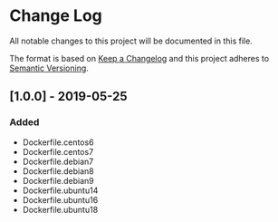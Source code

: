 # Change Log
All notable changes to this project will be documented in this file.

The format is based on [Keep a Changelog](http://keepachangelog.com/)
and this project adheres to [Semantic Versioning](http://semver.org/).


## [1.0.0] - 2019-05-25
### Added
- Dockerfile.centos6
- Dockerfile.centos7
- Dockerfile.debian7
- Dockerfile.debian8
- Dockerfile.debian9
- Dockerfile.ubuntu14
- Dockerfile.ubuntu16
- Dockerfile.ubuntu18